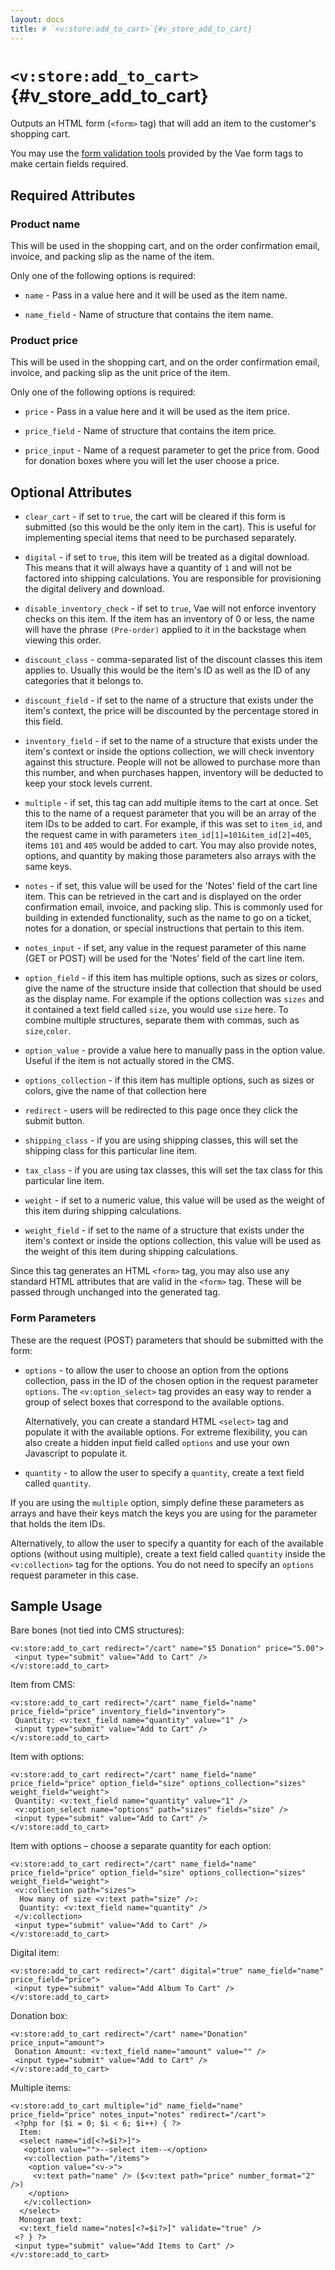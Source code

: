 ```yaml
---
layout: docs
title: # `<v:store:add_to_cart>`{#v_store_add_to_cart}
---
```


# `<v:store:add_to_cart>`{#v_store_add_to_cart}

Outputs an HTML form (`<form>` tag) that will add an item to the
customer's shopping cart.

You may use the [form validation tools](#vaeml_form_validation) provided
by the Vae form tags to make certain fields required.

## Required Attributes

### Product name

This will be used in the shopping cart, and on the order confirmation
email, invoice, and packing slip as the name of the item.

Only one of the following options is required:

-   `name` - Pass in a value here and it will be used as the item name.

-   `name_field` - Name of structure that contains the item name.

### Product price

This will be used in the shopping cart, and on the order confirmation
email, invoice, and packing slip as the unit price of the item.

Only one of the following options is required:

-   `price` - Pass in a value here and it will be used as the
    item price.

-   `price_field` - Name of structure that contains the item price.

-   `price_input` - Name of a request parameter to get the price from.
    Good for donation boxes where you will let the user choose a price.

## Optional Attributes

-   `clear_cart` - if set to `true`, the cart will be cleared if this
    form is submitted (so this would be the only item in the cart). This
    is useful for implementing special items that need to be
    purchased separately.

-   `digital` - if set to `true`, this item will be treated as a
    digital download. This means that it will always have a quantity of
    `1` and will not be factored into shipping calculations. You are
    responsible for provisioning the digital delivery and download.

-   `disable_inventory_check` - if set to `true`, Vae will not enforce
    inventory checks on this item. If the item has an inventory of 0 or
    less, the name will have the phrase `(Pre-order)` applied to it in
    the backstage when viewing this order.

-   `discount_class` - comma-separated list of the discount classes this
    item applies to. Usually this would be the item's ID as well as the
    ID of any categories that it belongs to.

-   `discount_field` - if set to the name of a structure that exists
    under the item's context, the price will be discounted by the
    percentage stored in this field.

-   `inventory_field` - if set to the name of a structure that exists
    under the item's context or inside the options collection, we will
    check inventory against this structure. People will not be allowed
    to purchase more than this number, and when purchases happen,
    inventory will be deducted to keep your stock levels current.

-   `multiple` - if set, this tag can add multiple items to the cart
    at once. Set this to the name of a request parameter that you will
    be an array of the item IDs to be added to cart. For example, if
    this was set to `item_id`, and the request came in with parameters
    `item_id[1]=101&item_id[2]=405`, items `101` and `405` would be
    added to cart. You may also provide notes, options, and quantity by
    making those parameters also arrays with the same keys.

-   `notes` - if set, this value will be used for the 'Notes' field of
    the cart line item. This can be retrieved in the cart and is
    displayed on the order confirmation email, invoice, and
    packing slip. This is commonly used for building in extended
    functionality, such as the name to go on a ticket, notes for a
    donation, or special instructions that pertain to this item.

-   `notes_input` - if set, any value in the request parameter of this
    name (GET or POST) will be used for the 'Notes' field of the cart
    line item.

-   `option_field` - if this item has multiple options, such as sizes or
    colors, give the name of the structure inside that collection that
    should be used as the display name. For example if the options
    collection was `sizes` and it contained a text field called `size`,
    you would use `size` here. To combine multiple structures, separate
    them with commas, such as `size`,`color`.

-   `option_value` - provide a value here to manually pass in the
    option value. Useful if the item is not actually stored in the CMS.

-   `options_collection` - if this item has multiple options, such as
    sizes or colors, give the name of that collection here

-   `redirect` - users will be redirected to this page once they click
    the submit button.

-   `shipping_class` - if you are using shipping classes, this will set
    the shipping class for this particular line item.

-   `tax_class` - if you are using tax classes, this will set the tax
    class for this particular line item.

-   `weight` - if set to a numeric value, this value will be used as the
    weight of this item during shipping calculations.

-   `weight_field` - if set to the name of a structure that exists under
    the item's context or inside the options collection, this value will
    be used as the weight of this item during shipping calculations.

Since this tag generates an HTML `<form>` tag, you may also use any
standard HTML attributes that are valid in the `<form>` tag. These will
be passed through unchanged into the generated tag.

### Form Parameters

These are the request (POST) parameters that should be submitted with
the form:

-   `options` - to allow the user to choose an option from the options
    collection, pass in the ID of the chosen option in the request
    parameter `options`. The `<v:option_select>` tag provides an easy
    way to render a group of select boxes that correspond to the
    available options.

    Alternatively, you can create a standard HTML `<select>` tag and
    populate it with the available options. For extreme flexibility, you
    can also create a hidden input field called `options` and use your
    own Javascript to populate it.

-   `quantity` - to allow the user to specify a `quantity`, create a
    text field called `quantity`.

If you are using the `multiple` option, simply define these parameters
as arrays and have their keys match the keys you are using for the
parameter that holds the item IDs.

Alternatively, to allow the user to specify a quantity for each of the
available options (without using multiple), create a text field called
`quantity` inside the `<v:collection>` tag for the options. You do not
need to specify an `options` request parameter in this case.

## Sample Usage

Bare bones (not tied into CMS structures):

    <v:store:add_to_cart redirect="/cart" name="$5 Donation" price="5.00">
     <input type="submit" value="Add to Cart" />
    </v:store:add_to_cart>

Item from CMS:

    <v:store:add_to_cart redirect="/cart" name_field="name" price_field="price" inventory_field="inventory">
     Quantity: <v:text_field name="quantity" value="1" />
     <input type="submit" value="Add to Cart" />
    </v:store:add_to_cart>

Item with options:

    <v:store:add_to_cart redirect="/cart" name_field="name" price_field="price" option_field="size" options_collection="sizes" weight_field="weight">
     Quantity: <v:text_field name="quantity" value="1" />
     <v:option_select name="options" path="sizes" fields="size" />
     <input type="submit" value="Add to Cart" />
    </v:store:add_to_cart>

Item with options – choose a separate quantity for each option:

    <v:store:add_to_cart redirect="/cart" name_field="name" price_field="price" option_field="size" options_collection="sizes" weight_field="weight">
     <v:collection path="sizes">
      How many of size <v:text path="size" />:
      Quantity: <v:text_field name="quantity" />
     </v:collection>
     <input type="submit" value="Add to Cart" />
    </v:store:add_to_cart>

Digital item:

    <v:store:add_to_cart redirect="/cart" digital="true" name_field="name" price_field="price">
     <input type="submit" value="Add Album To Cart" />
    </v:store:add_to_cart>

Donation box:

    <v:store:add_to_cart redirect="/cart" name="Donation" price_input="amount">
     Donation Amount: <v:text_field name="amount" value="" />
     <input type="submit" value="Add to Cart" />
    </v:store:add_to_cart>

Multiple items:

    <v:store:add_to_cart multiple="id" name_field="name" price_field="price" notes_input="notes" redirect="/cart">
     <?php for ($i = 0; $i < 6; $i++) { ?>
      Item: 
      <select name="id[<?=$i?>]">
       <option value="">--select item--</option>
       <v:collection path="/items">
        <option value="<v->">
         <v:text path="name" /> ($<v:text path="price" number_format="2" />)
        </option>
       </v:collection>
      </select>
      Monogram text:
      <v:text_field name="notes[<?=$i?>]" validate="true" />
     <? } ?>
     <input type="submit" value="Add Items to Cart" />
    </v:store:add_to_cart>
